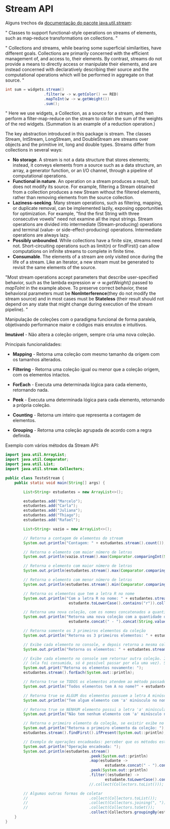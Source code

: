 # Stream API

Alguns trechos da [documentação do pacote java.util.stream](https://docs.oracle.com/javase/8/docs/api/java/util/stream/package-summary.html):

" Classes to support functional-style operations on streams of elements, such as map-reduce transformations on collections. "

" Collections and streams, while bearing some superficial similarities,
have different goals.  Collections are primarily concerned with the efficient management of, and access to, their elements.  By contrast, streams do not provide a means to directly access or manipulate their elements, and are instead concerned with declaratively describing their source and the computational operations which will be performed in aggregate on that source. "

``` java
int sum = widgets.stream()
                 .filter(w -> w.getColor() == RED)
                 .mapToInt(w -> w.getWeight())
                 .sum();
```

" Here we use widgets, a Collection<Widget>, as a source for a stream, and then perform a filter-map-reduce on the stream to obtain the sum of the weights of the red widgets. (Summation is an example of a reduction operation.)

The key abstraction introduced in this package is stream. The classes Stream, IntStream, LongStream, and DoubleStream are streams over objects and the primitive int, long and double types. Streams differ from collections in several ways:

* **No storage**. A stream is not a data structure that stores elements; instead, it conveys elements from a source such as a data structure, an array, a generator function, or an I/O channel, through a pipeline of computational operations.
* **Functional in nature**. An operation on a stream produces a result, but does not modify its source. For example, filtering a Stream obtained from a collection produces a new Stream without the filtered elements, rather than removing elements from the source collection.
* **Laziness-seeking**. Many stream operations, such as filtering, mapping, or duplicate removal, can be implemented lazily, exposing opportunities for optimization. For example, "find the first String with three consecutive vowels" need not examine all the input strings. Stream operations are divided into intermediate (Stream-producing) operations and terminal (value- or side-effect-producing) operations. Intermediate operations are always lazy.
* **Possibly unbounded**. While collections have a finite size, streams need not. Short-circuiting operations such as limit(n) or findFirst() can allow computations on infinite streams to complete in finite time.
* **Consumable**. The elements of a stream are only visited once during the life of a stream. Like an Iterator, a new stream must be generated to revisit the same elements of the source.

"Most stream operations accept parameters that describe user-specified behavior, such as the lambda expression *w -> w.getWeight()* passed to
*mapToInt* in the example above.  To preserve correct behavior, these behavioral parameters must be **NonInterference**(they do not modify the stream source) and in most cases must be **Stateless** (their result should not depend on any state that might change during execution of the stream pipeline). "

Manipulação de coleções com o paradigma funcional de forma paralela, objetivando performance maior e códigos mais enxutos e intuitivos.

**Imutável** - Não altera a coleção origem, sempre cria uma nova coleção.

Principais funcionalidades:

* **Mapping** - Retorna uma coleção com mesmo tamanho da origem com os tamanhos alterados.

* **Filtering** - Retorna uma coleção igual ou menor que a coleção origem, com os elementos intactos.

* **ForEach** - Executa uma determinada lógica para cada elemento, retornando nada.

* **Peek** - Executa uma determinada lógica para cada elemento, retornando a própria coleção.

* **Counting** - Retorna um inteiro que representa a contagem de elementos.

* **Grouping** - Retorna uma coleção agrupada de acordo com a regra definida.

Exemplo com vários métodos da Stream API:

```java
import java.util.ArrayList;
import java.util.Comparator;
import java.util.List;
import java.util.stream.Collectors;

public class TesteStream {
    public static void main(String[] args) {

        List<String> estudantes = new ArrayList<>();

        estudantes.add("Marcelo");
        estudantes.add("Carla");
        estudantes.add("Juliana");
        estudantes.add("Thiago");
        estudantes.add("Rafael");

        List<String> vazio = new ArrayList<>();

        // Retorna a contagem de elementos do stream
        System.out.println("Contagem: " + estudantes.stream().count());

        // Retorna o elemento com maior número de letras
        System.out.println(vazio.stream().max(Comparator.comparingInt(String::length)));

        // Retorna o elemento com maior número de letras
        System.out.println(estudantes.stream().max(Comparator.comparingInt(String::length)));

        // Retorna o elemento com menor número de letras
        System.out.println(estudantes.stream().min(Comparator.comparingInt(String::length)));

        // Retorna os elementos que tem a letra R no nome
        System.out.println("Com a letra R no nome: " + estudantes.stream().filter((estudante) ->
                            estudante.toLowerCase().contains("r")).collect(Collectors.toList()));

        // Retorna uma nova coleção, com os nomes concatenados a quantidade de letras de cada nome
        System.out.println("Retorna uma nova coleção com a quantidade de letras: " + estudantes.stream().map(estudante ->
                            estudante.concat(" - ").concat(String.valueOf(estudante.length()))).collect(Collectors.toList()));

        // Retorna somente os 3 primeiros elementos da coleção
        System.out.println("Retorna os 3 primeiros elementos: " + estudantes.stream().limit(3).collect(Collectors.toList()));

        // Exibe cada elemento no console, e depois retorna a mesma coleção
        System.out.println("Retorna os elementos: " + estudantes.stream().peek(System.out::println).collect(Collectors.toList()));

        // Exibe cada elemento no console sem retornar outra coleção. Isso significa que não é possível aplicar nada após a stream
        // (ela foi consumida, só é possível passar por ela uma vez). Somente se for repassada.
        System.out.print("Retorna os elementos novamente: ");
        estudantes.stream().forEach(System.out::println);

        // Retorna true se TODOS os elementos atendem ao método passado (retorna boolean)
        System.out.println("Todos elementos tem A no nome?" + estudantes.stream().allMatch((elemento) -> elemento.contains("A")));

        // Retorna true se ALGUM dos elementos possuem a letra A minúscula no nome
        System.out.println("Tem algum elemento com 'a' minúsculo no nome?" + estudantes.stream().anyMatch((elemento) -> elemento.contains("a")));

        // Retorna true se NENHUM elemento possui a letra 'a' minúscula no nome
        System.out.println("Não tem nenhum elemento com 'a' minúsculo no nome?" + estudantes.stream().noneMatch((elemento) -> elemento.contains(("a"))));

        // Retorna o primeiro elemento da coleção, se existir exibe no console
        System.out.println("Retorna o primeiro elemento da coleção: ");
        estudantes.stream().findFirst().ifPresent(System.out::println);

        // Exemplo de operações encadeadas: perceber que os métodos estão trabalhando de forma assíncrona, concorrentemente
        System.out.println("Operação encadeada: ");
        System.out.println(estudantes.stream()
                                     .peek(System.out::println)
                                     .map(estudante ->
                                            estudante.concat(" - ").concat(String.valueOf(estudante.length())))
                                     .peek(System.out::println)
                                     .filter((estudante) ->
                                            estudante.toLowerCase().contains("r"))
                                     //.collect(Collectors.toList()));

        // Algumas outras formas de coletar
        //                           .collect(Collectors.toList());
        //                           .collect(Collectors.joining(", "));
        //                           .collect(Collectors.toSet());
                                     .collect(Collectors.groupingBy(estudante -> estudante.substring(estudante.indexOf("-") + 1))));
    }
}
```
